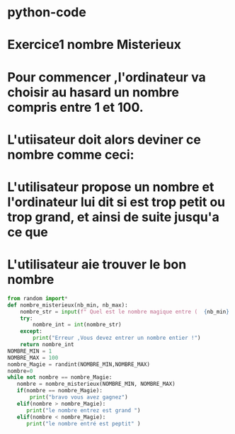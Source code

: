 # python-code
# Exercice1 nombre Misterieux
# Pour commencer ,l'ordinateur va choisir au hasard un nombre compris entre 1 et 100.
# L'utiisateur doit alors deviner ce nombre comme ceci:
# L'utilisateur propose un nombre et l'ordinateur lui dit si est trop petit ou trop grand, et ainsi de suite jusqu'a ce que
# L'utilisateur aie trouver le bon nombre 
```python
from random import*
def nombre_misterieux(nb_min, nb_max):
    nombre_str = input(f" Quel est le nombre magique entre (  {nb_min} et {nb_max})")
    try:
        nombre_int = int(nombre_str)
    except:
        print("Erreur ,Vous devez entrer un nombre entier !")
    return nombre_int
NOMBRE_MIN = 1
NOMBRE_MAX = 100
nombre_Magie = randint(NOMBRE_MIN,NOMBRE_MAX)
nombre=0
while not nombre == nombre_Magie:
   nombre = nombre_misterieux(NOMBRE_MIN, NOMBRE_MAX)
   if(nombre == nombre_Magie):
       print("bravo vous avez gagnez")
   elif(nombre > nombre_Magie):
      print("le nombre entrez est grand ")
   elif(nombre < nombre_Magie):
      print("le nombre entré est peptit" )
 ```
    
